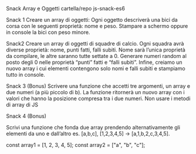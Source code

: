 Snack Array e Oggetti
cartella/repo js-snack-es6

Snack 1
Creare un array di oggetti:
Ogni oggetto descriverà una bici da corsa con le seguenti proprietà: nome e peso.
Stampare a schermo oppure in console la bici con peso minore.

Snack2
Creare un array di oggetti di squadre di calcio.
Ogni squadra avrà diverse proprietà: nome, punti fatti, falli subiti.
Nome sarà l’unica proprietà da compilare, le altre saranno tutte settate a 0.
Generare numeri random al posto degli 0 nelle proprietà “punti” fatti e “falli subiti”.
Infine, creiamo un nuovo array i cui elementi contengono solo nomi e falli subiti e stampiamo tutto in console.

Snack 3 (Bonus)
Scrivere una funzione che accetti tre argomenti, un array e due numeri (a più piccolo di b).
La funzione ritornerà un nuovo array con i valori che hanno la posizione compresa tra i due numeri. Non usare i metodi di array di JS

Snack 4 (Bonus)

Scrivi una funzione che fonda due array
prendendo alternativamente gli elementi da uno e dall’altro
es. [a,b,c], [1,2,3,4,5] → [a,1,b,2,c,3,4,5].

const array1 = [1, 2, 3, 4, 5];
const array2 = ["a", "b", "c"];
